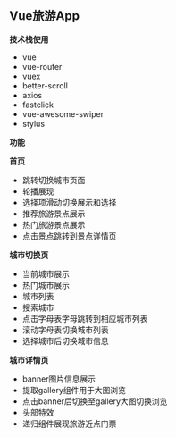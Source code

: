 ## Vue旅游App

**技术栈使用**

- vue
- vue-router
- vuex
- better-scroll
- axios
- fastclick
- vue-awesome-swiper
- stylus

**功能**

**首页**

- 跳转切换城市页面
- 轮播展现
- 选择项滑动切换展示和选择
- 推荐旅游景点展示
- 热门旅游景点展示
- 点击景点跳转到景点详情页

**城市切换页**

- 当前城市展示
- 热门城市展示
- 城市列表
- 搜索城市
- 点击字母表字母跳转到相应城市列表
- 滚动字母表切换城市列表
- 选择城市后切换城市信息

**城市详情页**

- banner图片信息展示
- 提取gallery组件用于大图浏览
- 点击banner后切换至gallery大图切换浏览
- 头部特效
- 递归组件展现旅游近点门票